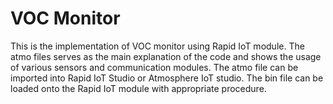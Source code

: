 # VOC Monitor

This is the implementation of VOC monitor using Rapid IoT module.
The atmo files serves as the main explanation of the code and shows the usage of various sensors and communication modules. The atmo file can be imported into Rapid IoT Studio or Atmosphere IoT studio. The bin file can be loaded onto the Rapid IoT module with appropriate procedure.